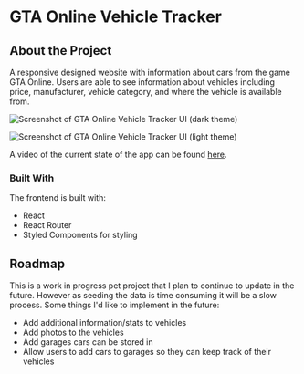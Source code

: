 # GTA Online Vehicle Tracker #

## About the Project ##

A responsive designed website with information about cars from the game GTA Online. Users are able to see information about vehicles including price, manufacturer, vehicle category, and where the vehicle is available from. 

![Screenshot of GTA Online Vehicle Tracker UI (dark theme)](https://i.imgur.com/9c6epWJ.png)

![Screenshot of GTA Online Vehicle Tracker UI (light theme)](https://i.imgur.com/CUNsXUN.png)

A video of the current state of the app can be found [here](https://youtu.be/mfgNz3K1kII).

### Built With ###

The frontend is built with:
* React
* React Router
* Styled Components for styling

## Roadmap ##

This is a work in progress pet project that I plan to continue to update in the future. However as seeding the data is time consuming it will be a slow process. Some things I'd like to implement in the future:

* Add additional information/stats to vehicles
* Add photos to the vehicles
* Add garages cars can be stored in
* Allow users to add cars to garages so they can keep track of their vehicles
